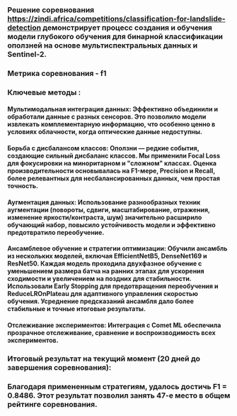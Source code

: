 ### Решение соревнования https://zindi.africa/competitions/classification-for-landslide-detection демонстрирует процесс создания и обучения модели глубокого обучения для бинарной классификации оползней на основе мультиспектральных данных и Sentinel-2.
### Метрика соревнования - f1
### Ключевые методы :

#### Мультимодальная интеграция данных: Эффективно объединили и обработали данные с разных сенсоров. Это позволило модели извлекать комплементарную информацию, что особенно ценно в условиях облачности, когда оптические данные недоступны.

#### Борьба с дисбалансом классов: Оползни — редкие события, создающие сильный дисбаланс классов. Мы применили Focal Loss для фокусировки на миноритарном и "сложном" классах. Оценка производительности основывалась на F1-мере, Precision и Recall, более релевантных для несбалансированных данных, чем простая точность.

#### Аугментация данных: Использование разнообразных техник аугментации (повороты, сдвиги, масштабирование, отражения, изменение яркости/контраста, шум) значительно расширило обучающий набор, повысило устойчивость модели и эффективно предотвратило переобучение.

#### Ансамблевое обучение и стратегии оптимизации: Обучили ансамбль из нескольких моделей, включая EfficientNetB5, DenseNet169 и ResNet50. Каждая модель проходила двухфазное обучение с уменьшением размера батча на ранних этапах для ускорения сходимости и увеличением на поздних для стабильности. Использовали Early Stopping для предотвращения переобучения и ReduceLROnPlateau для адаптивного управления скоростью обучения. Усреднение предсказаний ансамбля дало более стабильные и точные итоговые результаты.

#### Отслеживание экспериментов: Интеграция с Comet ML обеспечила прозрачное отслеживание, сравнение и воспроизводимость всех экспериментов.

### Итоговый результат на текущий момент (20 дней до завершения соревнования):

### Благодаря примененным стратегиям,  удалось достичь F1 = 0.8486. Этот результат позволил занять 47-е место в общем рейтинге соревнования.
